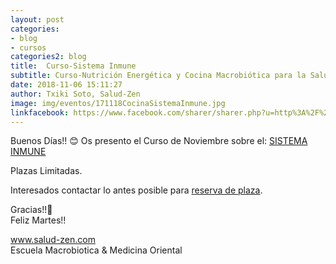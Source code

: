 ```yaml
---
layout: post
categories:
- blog
- cursos
categories2: blog
title:  Curso-Sistema Inmune
subtitle: Curso-Nutrición Energética y Cocina Macrobiótica para la Salud del Sistema Inmune
date: 2018-11-06 15:11:27
author: Txiki Soto, Salud-Zen
image: img/eventos/171118CocinaSistemaInmune.jpg
linkfacebook: https://www.facebook.com/sharer/sharer.php?u=http%3A%2F%2Fwww.salud-zen.com%2Fblog%2F2018%2F11%2F06%2Fcurso-sistema-inmune.html&amp;src=sdkpreparse
---
```

Buenos Días!! 😊
Os presento el Curso de Noviembre sobre el:
[SISTEMA INMUNE][SistemaInmune]

Plazas Limitadas.

Interesados contactar lo antes posible para <a href="mailto:estilodevida@salud-zen.com?Subject=Curso del Sistema Inmune-Reserva de Plaza&body=%0A%0A Me gustaría reservar una plaza para el curso de Nutrición Energética y Cocina Macrobiótica para la Salud del Sistema Inmune (17,18 Noviembre'18). Mis datos Personales son:%0A%0A   -Nombre:%0A%0A   -Apellidos:%0A%0A   -Fecha de nacimiento:%0A%0A   -Teléfono:%0A%0A    -Correo Electrónico:%0A%0A">reserva de plaza</a>.

Gracias!!🤗  
Feliz Martes!!

www.salud-zen.com  
Escuela Macrobiotica & Medicina Oriental

[SistemaInmune]:{{site.url}}{{site.baseurl}}/evento/2018/11/17/curso-cocina-sistema-inmune.html
